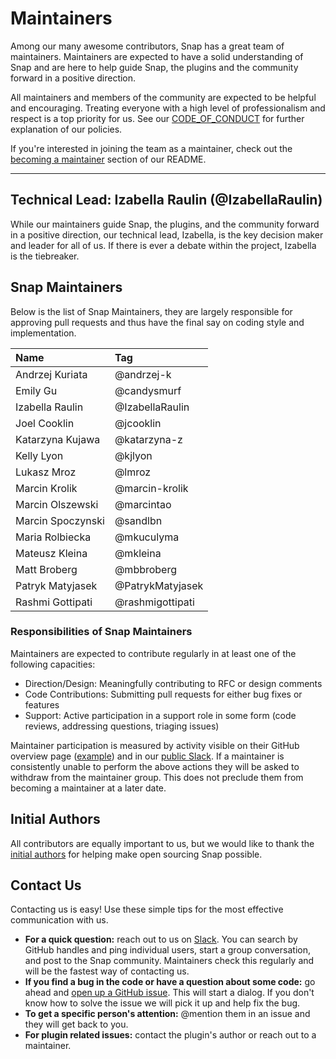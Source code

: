 # Maintainers

Among our many awesome contributors, Snap has a great team of maintainers. Maintainers are expected to have a solid understanding of Snap and are here to help guide Snap, the plugins and the community forward in a positive direction.  

All maintainers and members of the community are expected to be helpful and encouraging. Treating everyone with a high level of professionalism and respect is a top priority for us. See our [CODE_OF_CONDUCT](../CODE_OF_CONDUCT.md) for further explanation of our policies.

If you're interested in joining the team as a maintainer, check out the [becoming a maintainer](../README.md#become-a-maintainer) section of our README. 

----

## Technical Lead: Izabella Raulin (@IzabellaRaulin)
While our maintainers guide Snap, the plugins, and the community forward in a positive direction, our technical lead, Izabella, is the key decision maker and leader for all of us. If there is ever a debate within the project, Izabella is the tiebreaker.

## Snap Maintainers
Below is the list of Snap Maintainers, they are largely responsible for approving pull requests and thus have the final say on coding style and implementation. 

| Name              | Tag              |
|:------------------|:-----------------|
| Andrzej Kuriata   | @andrzej-k       |
| Emily Gu          | @candysmurf      |
| Izabella Raulin   | @IzabellaRaulin  |
| Joel Cooklin      | @jcooklin        |
| Katarzyna Kujawa  | @katarzyna-z     |
| Kelly Lyon        | @kjlyon          |
| Lukasz Mroz       | @lmroz           |
| Marcin Krolik     | @marcin-krolik   |
| Marcin Olszewski  | @marcintao       |
| Marcin Spoczynski | @sandlbn         |
| Maria Rolbiecka   | @mkuculyma       |
| Mateusz Kleina    | @mkleina         |
| Matt Broberg      | @mbbroberg       |
| Patryk Matyjasek  | @PatrykMatyjasek |
| Rashmi Gottipati  | @rashmigottipati |

### Responsibilities of Snap Maintainers
Maintainers are expected to contribute regularly in at least one of the following capacities:
* Direction/Design: Meaningfully contributing to RFC or design comments
* Code Contributions: Submitting pull requests for either bug fixes or features
* Support: Active participation in a support role in some form (code reviews, addressing questions, triaging issues)

Maintainer participation is measured by activity visible on their GitHub overview page ([example](https://github.com/mbbroberg#overview)) and in our [public Slack](http://slack.snap-telemetry.io). If a maintainer is consistently unable to perform the above actions they will be asked to withdraw from the maintainer group. This does not preclude them from becoming a maintainer at a later date.

## Initial Authors
All contributors are equally important to us, but we would like to thank the [initial authors](AUTHORS.md#initial-authors) for helping make open sourcing Snap possible.

## Contact Us
Contacting us is easy! Use these simple tips for the most effective communication with us.
* **For a quick question:** reach out to us on [Slack](https://slack.snap-telemetry.io). You can search by GitHub handles and ping individual users, start a group conversation, and post to the Snap community. Maintainers check this regularly and will be the fastest way of contacting us.
* **If you find a bug in the code or have a question about some code:** go ahead and [open up a GitHub issue](https://github.com/intelsdi-x/snap/issues). This will start a dialog. If you don't know how to solve the issue we will pick it up and help fix the bug. 
* **To get a specific person's attention:** @mention them in an issue and they will get back to you.
* **For plugin related issues:** contact the plugin's author or reach out to a maintainer.
